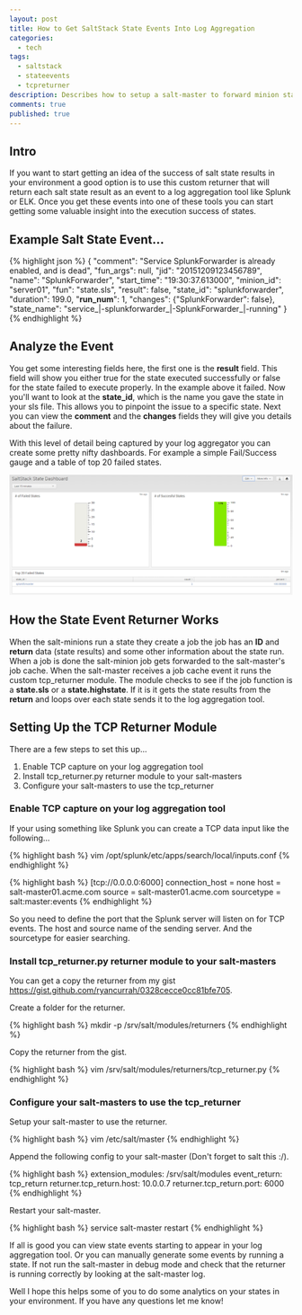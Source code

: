 ```yaml
---
layout: post
title: How to Get SaltStack State Events Into Log Aggregation
categories:
  - tech
tags:
  - saltstack
  - stateevents
  - tcpreturner
description: Describes how to setup a salt-master to forward minion state.sls and state.highstate events to a log aggreator
comments: true
published: true
---
```


## Intro

If you want to start getting an idea of the success of salt state results in your environment a good option is to use this custom returner that will return each salt state result as an event to a log aggregation tool like Splunk or ELK. Once you get these events into one of these tools you can start getting some valuable insight into the execution success of states.

## Example Salt State Event...

{% highlight json %}
{
    "comment": "Service SplunkForwarder is already enabled, and is dead",
    "fun_args": null,
    "jid": "20151209123456789",
    "name": "SplunkForwarder",
    "start_time": "19:30:37.613000",
    "minion_id": "server01",
    "fun": "state.sls",
    "result": false,
    "state_id": "splunkforwarder",
    "duration": 199.0,
    "__run_num__": 1,
    "changes": {"SplunkForwarder": false},
    "state_name": "service_|-splunkforwarder_|-SplunkForwarder_|-running"
}
{% endhighlight %}

## Analyze the Event

You get some interesting fields here, the first one is the **result** field. This field will show you either true for the state executed successfully or false for the state failed to execute properly. In the example above it failed. Now you'll want to look at the **state_id**, which is the name you gave the state in your sls file. This allows you to pinpoint the issue to a specific state. Next you can view the **comment** and the **changes** fields they will give you details about the failure.

With this level of detail being captured by your log aggregator you can create some pretty nifty dashboards. For example a simple Fail/Success gauge and a table of top 20 failed states.

![Splunk SaltState Dashboard](/images/salt-events-splunk.png)

## How the State Event Returner Works

When the salt-minions run a state they create a job the job has an **ID** and **return** data (state results) and some other information about the state run. When a job is done the salt-minion job gets forwarded to the salt-master's job cache. When the salt-master receives a job cache event it runs the custom tcp_returner module. The module checks to see if the job function is a **state.sls** or a **state.highstate**. If it is it gets the state results from the **return** and loops over each state sends it to the log aggregation tool.

## Setting Up the TCP Returner Module

There are a few steps to set this up...

1. Enable TCP capture on your log aggregation tool
2. Install tcp_returner.py returner module to your salt-masters
3. Configure your salt-masters to use the tcp_returner

### Enable TCP capture on your log aggregation tool

If your using something like Splunk you can create a TCP data input like the following...

{% highlight bash %}
vim /opt/splunk/etc/apps/search/local/inputs.conf
{% endhighlight %}

{% highlight bash %}
[tcp://0.0.0.0:6000]
connection_host = none
host = salt-master01.acme.com
source = salt-master01.acme.com
sourcetype = salt:master:events
{% endhighlight %}

So you need to define the port that the Splunk server will listen on for TCP events. The host and source name of the sending server. And the sourcetype for easier searching.

### Install tcp_returner.py returner module to your salt-masters

You can get a copy the returner from my gist https://gist.github.com/ryancurrah/0328cecce0cc81bfe705.

Create a folder for the returner.

{% highlight bash %}
mkdir -p /srv/salt/modules/returners
{% endhighlight %}

Copy the returner from the gist.

{% highlight bash %}
vim /srv/salt/modules/returners/tcp_returner.py
{% endhighlight %}

### Configure your salt-masters to use the tcp_returner

Setup your salt-master to use the returner.

{% highlight bash %}
vim /etc/salt/master
{% endhighlight %}

Append the following config to your salt-master (Don't forget to salt this :/).

{% highlight bash %}
extension_modules: /srv/salt/modules
event_return: tcp_return
returner.tcp_return.host: 10.0.0.7
returner.tcp_return.port: 6000
{% endhighlight %}

Restart your salt-master.

{% highlight bash %}
service salt-master restart
{% endhighlight %}

If all is good you can view state events starting to appear in your log aggregation tool. Or you can manually generate some events by running a state. If not run the salt-master in debug mode and check that the returner is running correctly by looking at the salt-master log.

Well I hope this helps some of you to do some analytics on your states in your environment. If you have any questions let me know!
